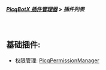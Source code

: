 ##### [PicqBotX 插件管理器](https://github.com/HyDevelop/PicqBotX-PluginManager) > 插件列表

<br>

基础插件:
--------

* 权限管理: [PicqPermissionManager](https://github.com/HyDEV-Plugins/PicqPermissionManager)

